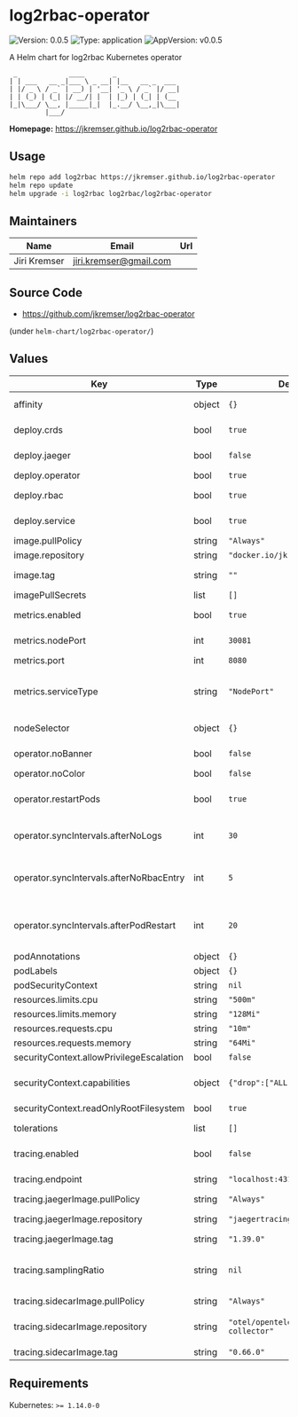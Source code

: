 # log2rbac-operator

![Version: 0.0.5](https://img.shields.io/badge/Version-0.0.5-informational?style=flat-square) ![Type: application](https://img.shields.io/badge/Type-application-informational?style=flat-square) ![AppVersion: v0.0.5](https://img.shields.io/badge/AppVersion-v0.0.5-informational?style=flat-square)

A Helm chart for log2rbac Kubernetes operator

```
 _             ____       _
| | ___   __ _|___ \ _ __| |__   __ _  ___
| |/ _ \ / _` | __) | '__| '_ \ / _` |/ __|
| | (_) | (_| |/ __/| |  | |_) | (_| | (__
|_|\___/ \__, |_____|_|  |_.__/ \__,_|\___|
         |___/
```

**Homepage:** <https://jkremser.github.io/log2rbac-operator>

## Usage

```bash
helm repo add log2rbac https://jkremser.github.io/log2rbac-operator
helm repo update
helm upgrade -i log2rbac log2rbac/log2rbac-operator
```

## Maintainers

| Name | Email | Url |
| ---- | ------ | --- |
| Jiri Kremser | <jiri.kremser@gmail.com> |  |

## Source Code

* <https://github.com/jkremser/log2rbac-operator>

(under `helm-chart/log2rbac-operator/`)

## Values

| Key | Type | Default | Description |
|-----|------|---------|-------------|
| affinity | object | `{}` | https://kubernetes.io/docs/concepts/scheduling-eviction/assign-pod-node/ |
| deploy.crds | bool | `true` | whether the custom resource definitions should be also deployed into the cluster |
| deploy.jaeger | bool | `false` | whether the jaeger should be deployed with the operator (use together with `tracing.enabled = true`) |
| deploy.operator | bool | `true` | whether the operator itself should be deployed (Deployment) |
| deploy.rbac | bool | `true` | whether the rbac resources should be also deployed (ServiceAccount, ClusterRole, ClusterRoleBinding) |
| deploy.service | bool | `true` | whether the service for metrics and open-telemetry should be deployed (Service) |
| image.pullPolicy | string | `"Always"` | translates to pod's `spec.imagePullPolicy` |
| image.repository | string | `"docker.io/jkremser/log2rbac"` | container image repo (can be prepended by image registry) |
| image.tag | string | `""` | Overrides the image tag whose default is the chart appVersion. |
| imagePullSecrets | list | `[]` |  |
| metrics.enabled | bool | `true` | should the metrics be enabled (additional arg for log2rbac binary) |
| metrics.nodePort | int | `30081` | Port on node that will be used for metrics. This make sense only for serviceType = NodePort, otherwise it's ignored |
| metrics.port | int | `8080` | on which port the metrics server should listen |
| metrics.serviceType | string | `"NodePort"` | typeof the service for metrics (ClusterIP, NodePort, LoadBalancer, ExternalName). Consult https://kubernetes.io/docs/concepts/services-networking/service/#publishing-services-service-types |
| nodeSelector | object | `{}` | https://kubernetes.io/docs/concepts/scheduling-eviction/assign-pod-node/ |
| operator.noBanner | bool | `false` | should the ascii logo be printed in the logs (env var `NO_BANNER`) |
| operator.noColor | bool | `false` | should the logs be colorful (env var `NO_COLOR`) |
| operator.restartPods | bool | `true` | whether the operator should be restarting the pods after modifying the role (env var `SHOULD_RESTART_APP_PODS`) if not set defaults to `true` |
| operator.syncIntervals.afterNoLogs | int | `30` | if it was not possible to get the logs, how long to wait for the next check (env var `SYNC_INTERVAL_AFTER_NO_LOGS_SECONDS`) value represents the number of seconds |
| operator.syncIntervals.afterNoRbacEntry | int | `5` | if no rbac related entry was found in logs, how long to wait for the next check (env var `SYNC_INTERVAL_AFTER_NO_RBAC_ENTRY_MINUTES`) value represents the number of minutes |
| operator.syncIntervals.afterPodRestart | int | `20` | how long to wait after rbac entry was added and pod was restarted by the operator (env var `SYNC_INTERVAL_AFTER_POD_RESTART_SECONDS`) value represents the number of seconds |
| podAnnotations | object | `{}` | additional annotations that will be applied on operator's pod |
| podLabels | object | `{}` | additional labels that will be applied on operator's pod |
| podSecurityContext | string | `nil` |  |
| resources.limits.cpu | string | `"500m"` |  |
| resources.limits.memory | string | `"128Mi"` |  |
| resources.requests.cpu | string | `"10m"` |  |
| resources.requests.memory | string | `"64Mi"` |  |
| securityContext.allowPrivilegeEscalation | bool | `false` |  |
| securityContext.capabilities | object | `{"drop":["ALL"]}` | For more options consult https://kubernetes.io/docs/reference/generated/kubernetes-api/v1.24/#securitycontext-v1-core |
| securityContext.readOnlyRootFilesystem | bool | `true` |  |
| tolerations | list | `[]` | https://kubernetes.io/docs/concepts/scheduling-eviction/assign-pod-node/ |
| tracing.enabled | bool | `false` | if the application should be sending the traces to OTLP collector (env var `TRACING_ENABLED`) |
| tracing.endpoint | string | `"localhost:4318"` | `host:port` where the spans (traces) should be sent, sets the `OTEL_EXPORTER_OTLP_ENDPOINT` env var |
| tracing.jaegerImage.pullPolicy | string | `"Always"` |  |
| tracing.jaegerImage.repository | string | `"jaegertracing/all-in-one"` | if `deploy.jaeger==true` this image will be used in the deployment for Jaeger |
| tracing.jaegerImage.tag | string | `"1.39.0"` |  |
| tracing.samplingRatio | string | `nil` | float representing the ratio of how often the span should be kept/dropped (env var `TRACING_SAMPLING_RATIO`) if not specified, the AlwaysSample will be used which is the same as 1.0. `0.1` would mean that 10% of samples will be kept |
| tracing.sidecarImage.pullPolicy | string | `"Always"` |  |
| tracing.sidecarImage.repository | string | `"otel/opentelemetry-collector"` | OpenTelemetry collector into which the log2rbac operator sends the spans. It can be further configured to send its data to somewhere else using exporters (Jaeger for instance) |
| tracing.sidecarImage.tag | string | `"0.66.0"` |  |

## Requirements

Kubernetes: `>= 1.14.0-0`


